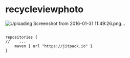 # recycleviewphoto
![Uploading Screenshot from 2016-01-31 11:49:26.png…]()
```   compile 'com.github.letanloc:recycleviewphoto:8e8e5aff1a' 
```
``` 
repositories {
//    ...
    maven { url "https://jitpack.io" }
}
```
